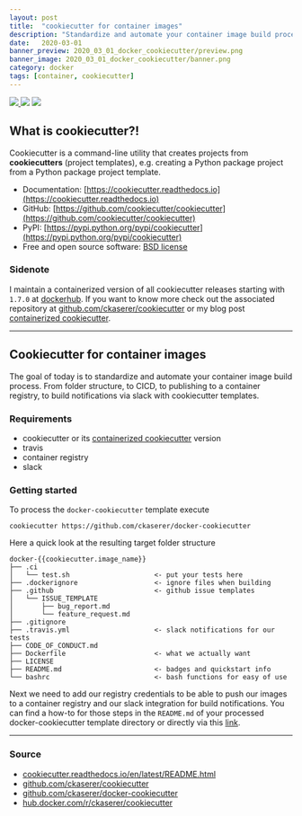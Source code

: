 ```yaml
---
layout: post
title:  "cookiecutter for container images"
description: "Standardize and automate your container image build process. From folder structure, to CICD, to publishing to a container registry, to build notifications via slack"
date:   2020-03-01
banner_preview: 2020_03_01_docker_cookiecutter/preview.png
banner_image: 2020_03_01_docker_cookiecutter/banner.png
category: docker
tags: [container, cookiecutter]
---
```


<a href="https://travis-ci.com/ckaserer/docker-cookiecutter">
    <img src="https://travis-ci.com/ckaserer/docker-cookiecutter.svg?branch=master" style="height: auto !important; width: auto !important; "/>
</a>
<img src="https://img.shields.io/badge/license-GPL%20v3.0-brightgreen.svg" style="height: auto !important; width: auto !important; "/>
<img src="https://img.shields.io/maintenance/yes/2020" style="height: auto !important; width: auto !important; "/>

## What is cookiecutter?!

Cookiecutter is a command-line utility that creates projects from **cookiecutters** (project templates), e.g. creating a Python package project from a Python package project template.

* Documentation: [https://cookiecutter.readthedocs.io](https://cookiecutter.readthedocs.io)
* GitHub: [https://github.com/cookiecutter/cookiecutter](https://github.com/cookiecutter/cookiecutter)
* PyPI: [https://pypi.python.org/pypi/cookiecutter](https://pypi.python.org/pypi/cookiecutter)
* Free and open source software: [BSD license](https://github.com/cookiecutter/cookiecutter/blob/master/LICENSE)

### Sidenote 

I maintain a containerized version of all cookiecutter releases starting with `1.7.0` at [dockerhub](https://hub.docker.com/r/ckaserer/cookiecutter).
If you want to know more check out the associated repository at [github.com/ckaserer/cookiecutter](https://github.com/ckaserer/cookiecutter) or my blog post [containerized cookiecutter](https://ckaserer.dev/docker/2020/02/15/cookiecutter.html).

---

## Cookiecutter for container images

The goal of today is to standardize and automate your container image build process. From folder structure, to CICD, to publishing to a container registry, to build notifications via slack with cookiecutter templates.

### Requirements
* cookiecutter or its [containerized cookiecutter](https://ckaserer.dev/docker/2020/02/15/cookiecutter.html) version
* travis
* container registry
* slack

### Getting started

To process the `docker-cookiecutter` template execute  

```
cookiecutter https://github.com/ckaserer/docker-cookiecutter
```

Here a quick look at the resulting target folder structure

```
docker-{{cookiecutter.image_name}}
├── .ci
│   └── test.sh                     <- put your tests here
├── .dockerignore                   <- ignore files when building
├── .github                         <- github issue templates
│   └── ISSUE_TEMPLATE
│       ├── bug_report.md
│       └── feature_request.md
├── .gitignore
├── .travis.yml                     <- slack notifications for our tests
├── CODE_OF_CONDUCT.md
├── Dockerfile                      <- what we actually want
├── LICENSE
├── README.md                       <- badges and quickstart info
└── bashrc                          <- bash functions for easy of use
```

Next we need to add our registry credentials to be able to push our images to a container registry and our slack integration for build notifications.
You can find a how-to for those steps in the `README.md` of your processed docker-cookiecutter template directory or directly via this [link](https://github.com/ckaserer/docker-travis-cli).

---

### Source 
* [cookiecutter.readthedocs.io/en/latest/README.html](https://cookiecutter.readthedocs.io/en/latest/README.html)
* [github.com/ckaserer/cookiecutter](https://github.com/ckaserer/cookiecutter)
* [github.com/ckaserer/docker-cookiecutter](https://github.com/ckaserer/docker-cookiecutter)
* [hub.docker.com/r/ckaserer/cookiecutter](https://hub.docker.com/r/ckaserer/cookiecutter)

